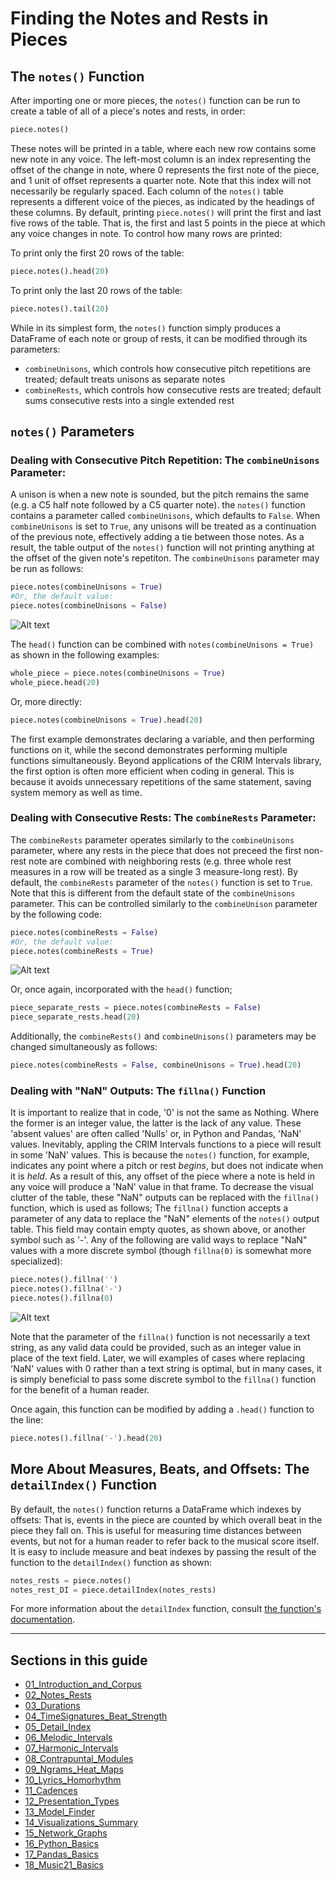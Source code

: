# Finding the Notes and Rests in Pieces

## The `notes()` Function  

After importing one or more pieces, the `notes()` function can be run to create a table of all of a piece's notes and rests, in order:  

```python
piece.notes()
```

These notes will be printed in a table, where each new row contains some new note in any voice. The left-most column is an index representing the offset of the change in note, where 0 represents the first note of the piece, and 1 unit of offset represents a quarter note. Note that this index will not necessarily be regularly spaced. Each column of the `notes()` table represents a different voice of the pieces, as indicated by the headings of these columns. By default, printing `piece.notes()` will print the first and last five rows of the table. That is, the first and last 5 points in the piece at which any voice changes in note. To control how many rows are printed:  

To print only the first 20 rows of the table:  

```python
piece.notes().head(20)
```

To print only the last 20 rows of the table:  

```python
piece.notes().tail(20)
```

While in its simplest form, the `notes()` function simply produces a DataFrame of each note or group of rests, it can be modified through its parameters:  

* `combineUnisons`, which controls how consecutive pitch repetitions are treated; default treats unisons as separate notes  
* `combineRests`, which controls how consecutive rests are treated; default sums consecutive rests into a single extended rest  

## `notes()` Parameters  

### Dealing with Consecutive Pitch Repetition: The `combineUnisons` Parameter:  

A unison is when a new note is sounded, but the pitch remains the same (e.g. a C5 half note followed by a C5 quarter note). the `notes()` function contains a parameter called `combineUnisons`, which defaults to `False`. When `combineUnisons` is set to `True`, any unisons will be treated as a continuation of the previous note, effectively adding a tie between those notes. As a result, the table output of the `notes()` function will not printing anything at the offset of the given note's repetiton. The `combineUnisons` parameter may be run as follows:  

```python
piece.notes(combineUnisons = True)  
#Or, the default value:  
piece.notes(combineUnisons = False)
```   

![Alt text](images/notes_2.png)

The `head()` function can be combined with `notes(combineUnisons = True)` as shown in the following examples:  

```python
whole_piece = piece.notes(combineUnisons = True)
whole_piece.head(20)
``` 

Or, more directly:  

```python
piece.notes(combineUnisons = True).head(20)
```  

The first example demonstrates declaring a variable, and then performing functions on it, while the second demonstrates performing multiple functions simultaneously. Beyond applications of the CRIM Intervals library, the first option is often more efficient when coding in general. This is because it avoids unnecessary repetitions of the same statement, saving system memory as well as time.

### Dealing with Consecutive Rests: The `combineRests` Parameter:  

The `combineRests` parameter operates similarly to the `combineUnisons` parameter, where any rests in the piece that does not preceed the first non-rest note are combined with neighboring rests (e.g. three whole rest measures in a row will be treated as a single 3 measure-long rest). By default, the `combineRests` parameter of the `notes()` function is set to `True`. Note that this is different from the default state of the `combineUnisons` parameter. This can be controlled similarly to the `combineUnison` parameter by the following code:  

```python
piece.notes(combineRests = False)  
#Or, the default value:  
piece.notes(combineRests = True)
```

![Alt text](images/_notes_3.png)

Or, once again, incorporated with the `head()` function;  

```python
piece_separate_rests = piece.notes(combineRests = False)  
piece_separate_rests.head(20)
```
  
Additionally, the `combineRests()` and `combineUnisons()` parameters may be changed simultaneously as follows:  

```python
piece.notes(combineRests = False, combineUnisons = True).head(20)
```

### Dealing with "NaN" Outputs: The `fillna()` Function  

It is important to realize that in code, '0' is not the same as Nothing. Where the former is an integer value, the latter is the lack of any value. These 'absent values' are often called 'Nulls' or, in Python and Pandas, 'NaN' values. Inevitably, appling the CRIM Intervals functions to a piece will result in some 'NaN' values. This is because the `notes()` function, for example, indicates any point where a pitch or rest *begins*, but does not indicate when it is *held*. As a result of this, any offset of the piece where a note is held in any voice will produce a 'NaN' value in that frame. To decrease the visual clutter of the table, these "NaN" outputs can be replaced with the `fillna()` function, which is used as follows; The `fillna()` function accepts a parameter of any data to replace the "NaN" elements of the `notes()` output table. This field may contain empty quotes, as shown above, or another symbol such as '-'. Any of the following are valid ways to replace "NaN" values with a more discrete symbol (though `fillna(0)` is somewhat more specialized):  

```python
piece.notes().fillna('')  
piece.notes().fillna('-')  
piece.notes().fillna(0)
```

![Alt text](images/notes_4.png)

Note that the parameter of the `fillna()` function is not necessarily a text string, as any valid data could be provided, such as an integer value in place of the text field. Later, we will examples of cases where replacing 'NaN' values with 0 rather than a text string is optimal, but in many cases, it is simply beneficial to pass some discrete symbol to the `fillna()` function for the benefit of a human reader.  

Once again, this function can be modified by adding a `.head()` function to the line:  

```python
piece.notes().fillna('-').head(20)
```  

## More About Measures, Beats, and Offsets: The `detailIndex()` Function  

By default, the `notes()` function returns a DataFrame which indexes by offsets: That is, events in the piece are counted by which overall beat in the piece they fall on. This is useful for measuring time distances between events, but not for a human reader to refer back to the musical score itself. It is easy to include measure and beat indexes by passing the result of the function to the `detailIndex()` function as shown:  

```python
notes_rests = piece.notes()  
notes_rest_DI = piece.detailIndex(notes_rests)
```

For more information about the `detailIndex` function, consult [the function's documentation](09_DetailIndex.md).  

-----

## Sections in this guide

  * [01_Introduction_and_Corpus](tutorial/01_Introduction_and_Corpus.md)
  * [02_Notes_Rests](tutorial/02_Notes_Rests.md)
  * [03_Durations](tutorial/03_Durations.md) 
  * [04_TimeSignatures_Beat_Strength](tutorial/04_TimeSignatures_Beat_Strength.md)
  * [05_Detail_Index](tutorial/05_Detail_Index.md)
  * [06_Melodic_Intervals](tutorial/06_Melodic_Intervals.md)
  * [07_Harmonic_Intervals](tutorial/07_Harmonic_Intervals.md)
  * [08_Contrapuntal_Modules](tutorial/08_Contrapuntal_Modules.md)
  * [09_Ngrams_Heat_Maps](tutorial/09_Ngrams_Heat_Maps.md)
  * [10_Lyrics_Homorhythm](tutorial/10_Lyrics_Homorhythm.md)
  * [11_Cadences](tutorial/11_Cadences.md)
  * [12_Presentation_Types](tutorial/12_Presentation_Types.md)
  * [13_Model_Finder](tutorial/13_Model_Finder.md)
  * [14_Visualizations_Summary](tutorial/14_Visualizations_Summary.md)
  * [15_Network_Graphs](tutorial/15_Network_Graphs.md)
  * [16_Python_Basics](tutorial/16_Python_Basics.md)
  * [17_Pandas_Basics](tutorial/17_Pandas_Basics.md)
  * [18_Music21_Basics](tutorial/18_Music21_Basics.md)